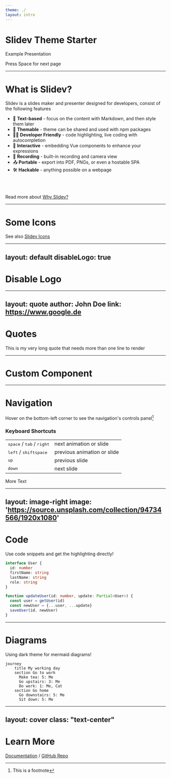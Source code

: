 ```yaml
---
theme: ./ 
layout: intro
---
```


# Slidev Theme Starter

Example Presentation

<div class="pt-12">
  <span @click="next" class="px-2 p-1 rounded cursor-pointer hover:bg-white hover:bg-opacity-10">
    Press Space for next page <carbon-arrow-right class="inline"/>
  </span>
</div>

<!--
 This is just a note
-->

---

# What is Slidev?

Slidev is a slides maker and presenter designed for developers, consist of the following features

- 📝 **Text-based** - focus on the content with Markdown, and then style them later
- 🎨 **Themable** - theme can be shared and used with npm packages
- 🧑‍💻 **Developer Friendly** - code highlighting, live coding with autocompletion
- 🤹 **Interactive** - embedding Vue components to enhance your expressions
- 🎥 **Recording** - built-in recording and camera view
- 📤 **Portable** - export into PDF, PNGs, or even a hostable SPA
- 🛠 **Hackable** - anything possible on a webpage

<br>
<br>

Read more about [Why Slidev?](https://sli.dev/guide/why)

---

# Some Icons

<uim-rocket class="inline"/>
<twemoji-pile-of-poo />
<mdi-github />
<mdi-twitter />
<mdi-twitch />
<mdi-youtube />
<mdi-email />
<mdi-wifi />

See also [Slidev Icons](https://sli.dev/guide/syntax.html#icons)

---
layout: default 
disableLogo: true
---

# Disable Logo

---
layout: quote 
author: John Doe
link: https://www.google.de
---

# Quotes

This is my very long quote that needs more than one line to render

---

# Custom Component

<WordCloud :list="[
'HTML',  
'Ember',  
'Sass',  
'FlexBox',  
'API',  
'VueJS',  
'Grid',  
'Rest',  
'JavaScript',  
'Animation',  
'React',  
'CSS',  
'Cache',  
'Less',  
'Svelte',  
'Angular',
'Spring Boot',
'Haskell',
'TDD',
]"/>

---

# Navigation

Hover on the bottom-left corner to see the navigation's controls panel[^1]

<div v-click>

### Keyboard Shortcuts

|     |     |
| --- | --- |
| <kbd>space</kbd> / <kbd>tab</kbd> / <kbd>right</kbd> | next animation or slide |
| <kbd>left</kbd>  / <kbd>shift</kbd><kbd>space</kbd> | previous animation or slide |
| <kbd>up</kbd> | previous slide |
| <kbd>down</kbd> | next slide |

</div>

More Text

[^1]: This is a footnote

---
layout: image-right 
image: 'https://source.unsplash.com/collection/94734566/1920x1080'
---

# Code

Use code snippets and get the highlighting directly!

```ts
interface User {
  id: number
  firstName: string
  lastName: string
  role: string
}

function updateUser(id: number, update: Partial<User>) {
  const user = getUser(id)
  const newUser = {...user, ...update}
  saveUser(id, newUser)
}
```

---

# Diagrams

Using dark theme for mermaid diagrams!

```mermaid
journey
    title My working day
    section Go to work
      Make tea: 5: Me
      Go upstairs: 3: Me
      Do work: 1: Me, Cat
    section Go home
      Go downstairs: 5: Me
      Sit down: 5: Me
```

---
layout: cover 
class: "text-center"
---

# Learn More

[Documentation](https://sli.dev) / [GitHub Repo](https://github.com/slidevjs/slidev)
